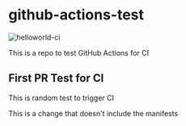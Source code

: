 # github-actions-test

![helloworld-ci](https://github.com/phenixblue/github-actions-test/workflows/helloworld-ci/badge.svg)

This is a repo to test GitHub Actions for CI

## First PR Test for CI

This is random test to trigger CI

This is a change that doesn't include the manifests